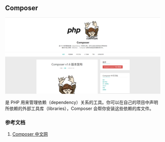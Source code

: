 ## Composer

![](/assets/phpcomposer.com.png)

是 PHP 用来管理依赖（dependency）关系的工具。你可以在自己的项目中声明所依赖的外部工具库（libraries），Composer 会帮你安装这些依赖的库文件。

### 参考文档

1. [Composer 中文网](https://www.phpcomposer.com/)



